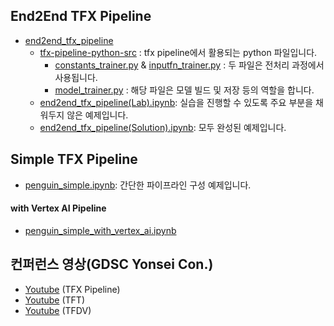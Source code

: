 ## End2End TFX Pipeline
* [end2end_tfx_pipeline](https://github.com/silverstar0727/ML-Pipeline-Tutorial/tree/main/tfx-pipeline-tutorial/end2end_tfx_pipeline)
  * [tfx-pipeline-python-src](https://github.com/silverstar0727/ML-Pipeline-Tutorial/tree/main/tfx-pipeline-tutorial/end2end_tfx_pipeline/tfx-pipeline-python-src) : tfx pipeline에서 활용되는 python 파일입니다.
    * [constants_trainer.py](https://github.com/silverstar0727/ML-Pipeline-Tutorial/blob/main/tfx-pipeline-tutorial/end2end_tfx_pipeline/tfx-pipeline-python-src/constants_trainer.py) & [inputfn_trainer.py](https://github.com/silverstar0727/ML-Pipeline-Tutorial/blob/main/tfx-pipeline-tutorial/end2end_tfx_pipeline/tfx-pipeline-python-src/inputfn_trainer.py) : 두 파일은 전처리 과정에서 사용됩니다.
    * [model_trainer.py](https://github.com/silverstar0727/ML-Pipeline-Tutorial/blob/main/tfx-pipeline-tutorial/end2end_tfx_pipeline/tfx-pipeline-python-src/model_trainer.py) : 해당 파일은 모델 빌드 및 저장 등의 역할을 합니다.
  * [end2end_tfx_pipeline(Lab).ipynb](https://github.com/silverstar0727/ML-Pipeline-Tutorial/blob/main/tfx-pipeline-tutorial/end2end_tfx_pipeline/end2end_tfx_pipeline(Lab).ipynb): 실습을 진행할 수 있도록 주요 부분을 채워두지 않은 예제입니다.
  * [end2end_tfx_pipeline(Solution).ipynb](https://github.com/silverstar0727/ML-Pipeline-Tutorial/blob/main/tfx-pipeline-tutorial/end2end_tfx_pipeline/end2end_tfx_pipeline(Solution).ipynb): 모두 완성된 예제입니다.

## Simple TFX Pipeline
* [penguin_simple.ipynb](https://github.com/silverstar0727/ML-Pipeline-Tutorial/blob/main/tfx-pipeline-tutorial/penguin_simple.ipynb): 간단한 파이프라인 구성 예제입니다.
#### with Vertex AI Pipeline
* [penguin_simple_with_vertex_ai.ipynb](https://github.com/silverstar0727/ML-Pipeline-Tutorial/blob/main/tfx-pipeline/penguin_simple_with_vertex_ai.ipynb)

## 컨퍼런스 영상(GDSC Yonsei Con.)
- [Youtube](https://www.youtube.com/watch?v=Fcu-vbuZ0D0&t) (TFX Pipeline)
- [Youtube](https://www.youtube.com/watch?v=g6xjfe3uEYw&t) (TFT)
- [Youtube](https://www.youtube.com/watch?v=48jS2eI8NIw&t) (TFDV)
